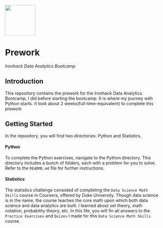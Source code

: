 <img src="https://bit.ly/2VnXWr2" width="100">

# Prework
*Ironhack Data Analytics Bootcamp*

## Introduction

This repository contains the prework for the Ironhack Data Analytics Bootcamp, I did before starting the bootcamp. 
It is where my journey with Python starts.
It took about 2 weeks(full-time-equivalent) to complete this prework

## Getting Started


In the repository, you will find two directories: Python and Statistics. 

#### Python
To complete the Python exercises, navigate to the Python directory. This directory includes a bunch of folders, each with a problem for you to solve. Refer to the `README.md` file for further instructions.

#### Statistics
The statistics challenge consisted of completing the `Data Science Math Skills` course in Coursera, offered by Duke University. 
Though data science is in the name, the course teaches the core math upon which both data science and data analytics are built. I learned about set theory, math notation, probability theory, etc. 
In this file, you will fin all answers to  the `Practice Exercises` and `Quizes` I made for this `Data Science Math Skills` course. 


